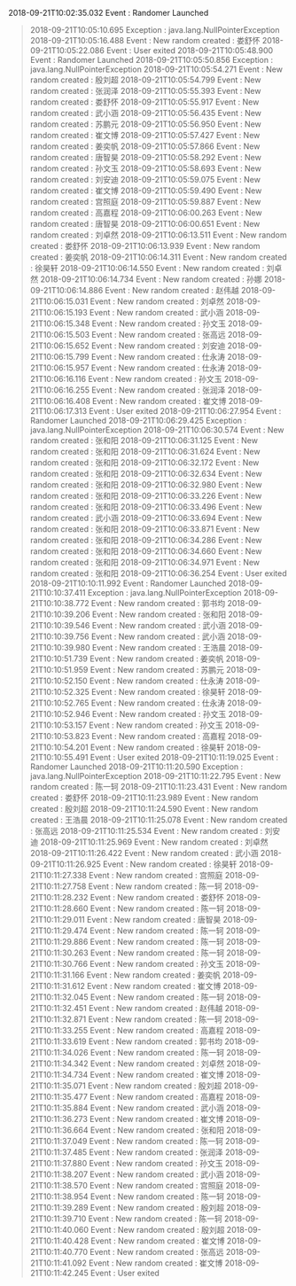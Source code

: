 2018-09-21T10:02:35.032 Event : Randomer Launched
> 2018-09-21T10:05:10.695 Exception : java.lang.NullPointerException
2018-09-21T10:05:16.488 Event : New random created : 娄舒怀
2018-09-21T10:05:22.086 Event : User exited
2018-09-21T10:05:48.900 Event : Randomer Launched
> 2018-09-21T10:05:50.856 Exception : java.lang.NullPointerException
2018-09-21T10:05:54.271 Event : New random created : 殷刘超
2018-09-21T10:05:54.799 Event : New random created : 张润泽
2018-09-21T10:05:55.393 Event : New random created : 娄舒怀
2018-09-21T10:05:55.917 Event : New random created : 武小涵
2018-09-21T10:05:56.435 Event : New random created : 苏鹏元
2018-09-21T10:05:56.950 Event : New random created : 崔文博
2018-09-21T10:05:57.427 Event : New random created : 姜奕帆
2018-09-21T10:05:57.866 Event : New random created : 唐智昊
2018-09-21T10:05:58.292 Event : New random created : ﻿孙文玉
2018-09-21T10:05:58.693 Event : New random created : 刘安迪
2018-09-21T10:05:59.075 Event : New random created : 崔文博
2018-09-21T10:05:59.490 Event : New random created : 宫照庭
2018-09-21T10:05:59.887 Event : New random created : 高嘉程
2018-09-21T10:06:00.263 Event : New random created : 唐智昊
2018-09-21T10:06:00.651 Event : New random created : 刘卓然
2018-09-21T10:06:13.511 Event : New random created : 娄舒怀
2018-09-21T10:06:13.939 Event : New random created : 姜奕帆
2018-09-21T10:06:14.311 Event : New random created : 徐昊轩
2018-09-21T10:06:14.550 Event : New random created : 刘卓然
2018-09-21T10:06:14.734 Event : New random created : 孙娜
2018-09-21T10:06:14.886 Event : New random created : 赵伟越
2018-09-21T10:06:15.031 Event : New random created : 刘卓然
2018-09-21T10:06:15.193 Event : New random created : 武小涵
2018-09-21T10:06:15.348 Event : New random created : ﻿孙文玉
2018-09-21T10:06:15.503 Event : New random created : 张高远
2018-09-21T10:06:15.652 Event : New random created : 刘安迪
2018-09-21T10:06:15.799 Event : New random created : 仕永涛
2018-09-21T10:06:15.957 Event : New random created : 仕永涛
2018-09-21T10:06:16.116 Event : New random created : ﻿孙文玉
2018-09-21T10:06:16.255 Event : New random created : 张润泽
2018-09-21T10:06:16.408 Event : New random created : 崔文博
2018-09-21T10:06:17.313 Event : User exited
2018-09-21T10:06:27.954 Event : Randomer Launched
> 2018-09-21T10:06:29.425 Exception : java.lang.NullPointerException
2018-09-21T10:06:30.574 Event : New random created : 张和阳
2018-09-21T10:06:31.125 Event : New random created : 张和阳
2018-09-21T10:06:31.624 Event : New random created : 张和阳
2018-09-21T10:06:32.172 Event : New random created : 张和阳
2018-09-21T10:06:32.634 Event : New random created : 张和阳
2018-09-21T10:06:32.980 Event : New random created : 张和阳
2018-09-21T10:06:33.226 Event : New random created : 张和阳
2018-09-21T10:06:33.496 Event : New random created : 武小涵
2018-09-21T10:06:33.694 Event : New random created : 张和阳
2018-09-21T10:06:33.871 Event : New random created : 张和阳
2018-09-21T10:06:34.286 Event : New random created : 张和阳
2018-09-21T10:06:34.660 Event : New random created : 张和阳
2018-09-21T10:06:34.971 Event : New random created : 张和阳
2018-09-21T10:06:36.254 Event : User exited
2018-09-21T10:10:11.992 Event : Randomer Launched
> 2018-09-21T10:10:37.411 Exception : java.lang.NullPointerException
2018-09-21T10:10:38.772 Event : New random created : 郭书均
2018-09-21T10:10:39.206 Event : New random created : 张和阳
2018-09-21T10:10:39.546 Event : New random created : 武小涵
2018-09-21T10:10:39.756 Event : New random created : 武小涵
2018-09-21T10:10:39.980 Event : New random created : 王浩晨
2018-09-21T10:10:51.739 Event : New random created : 姜奕帆
2018-09-21T10:10:51.959 Event : New random created : 苏鹏元
2018-09-21T10:10:52.150 Event : New random created : 仕永涛
2018-09-21T10:10:52.325 Event : New random created : 徐昊轩
2018-09-21T10:10:52.765 Event : New random created : 仕永涛
2018-09-21T10:10:52.946 Event : New random created : ﻿孙文玉
2018-09-21T10:10:53.157 Event : New random created : ﻿孙文玉
2018-09-21T10:10:53.823 Event : New random created : 高嘉程
2018-09-21T10:10:54.201 Event : New random created : 徐昊轩
2018-09-21T10:10:55.491 Event : User exited
2018-09-21T10:11:19.025 Event : Randomer Launched
> 2018-09-21T10:11:20.590 Exception : java.lang.NullPointerException
2018-09-21T10:11:22.795 Event : New random created : 陈一轲
2018-09-21T10:11:23.431 Event : New random created : 娄舒怀
2018-09-21T10:11:23.989 Event : New random created : 殷刘超
2018-09-21T10:11:24.590 Event : New random created : 王浩晨
2018-09-21T10:11:25.078 Event : New random created : 张高远
2018-09-21T10:11:25.534 Event : New random created : 刘安迪
2018-09-21T10:11:25.969 Event : New random created : 刘卓然
2018-09-21T10:11:26.422 Event : New random created : 武小涵
2018-09-21T10:11:26.925 Event : New random created : 徐昊轩
2018-09-21T10:11:27.338 Event : New random created : 宫照庭
2018-09-21T10:11:27.758 Event : New random created : 陈一轲
2018-09-21T10:11:28.232 Event : New random created : 娄舒怀
2018-09-21T10:11:28.660 Event : New random created : 陈一轲
2018-09-21T10:11:29.011 Event : New random created : 唐智昊
2018-09-21T10:11:29.474 Event : New random created : 陈一轲
2018-09-21T10:11:29.886 Event : New random created : 陈一轲
2018-09-21T10:11:30.263 Event : New random created : 陈一轲
2018-09-21T10:11:30.766 Event : New random created : ﻿孙文玉
2018-09-21T10:11:31.166 Event : New random created : 姜奕帆
2018-09-21T10:11:31.612 Event : New random created : 崔文博
2018-09-21T10:11:32.045 Event : New random created : 陈一轲
2018-09-21T10:11:32.451 Event : New random created : 赵伟越
2018-09-21T10:11:32.871 Event : New random created : 陈一轲
2018-09-21T10:11:33.255 Event : New random created : 高嘉程
2018-09-21T10:11:33.619 Event : New random created : 郭书均
2018-09-21T10:11:34.026 Event : New random created : 陈一轲
2018-09-21T10:11:34.342 Event : New random created : 刘卓然
2018-09-21T10:11:34.734 Event : New random created : 崔文博
2018-09-21T10:11:35.071 Event : New random created : 殷刘超
2018-09-21T10:11:35.477 Event : New random created : 高嘉程
2018-09-21T10:11:35.884 Event : New random created : 武小涵
2018-09-21T10:11:36.273 Event : New random created : 崔文博
2018-09-21T10:11:36.664 Event : New random created : 张和阳
2018-09-21T10:11:37.049 Event : New random created : 陈一轲
2018-09-21T10:11:37.485 Event : New random created : 张润泽
2018-09-21T10:11:37.880 Event : New random created : ﻿孙文玉
2018-09-21T10:11:38.207 Event : New random created : 武小涵
2018-09-21T10:11:38.570 Event : New random created : 宫照庭
2018-09-21T10:11:38.954 Event : New random created : 陈一轲
2018-09-21T10:11:39.289 Event : New random created : 殷刘超
2018-09-21T10:11:39.710 Event : New random created : 陈一轲
2018-09-21T10:11:40.060 Event : New random created : 殷刘超
2018-09-21T10:11:40.428 Event : New random created : 崔文博
2018-09-21T10:11:40.770 Event : New random created : 张高远
2018-09-21T10:11:41.092 Event : New random created : 崔文博
2018-09-21T10:11:42.245 Event : User exited
